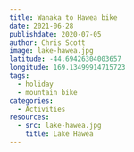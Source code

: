 ```yaml
---
title: Wanaka to Hawea bike
date: 2021-06-28
publishdate: 2020-07-05
author: Chris Scott
image: lake-hawea.jpg
latitude: -44.69426304003657
longitude: 169.13499914715723
tags:
  - holiday
  - mountain bike
categories:
  - Activities
resources:
  - src: lake-hawea.jpg
    title: Lake Hawea
---
```


